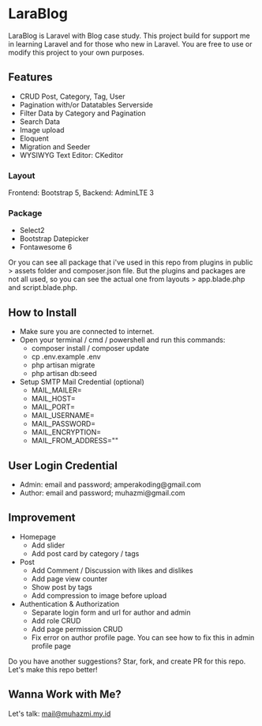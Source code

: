 <h1>LaraBlog</h1>
LaraBlog is Laravel with Blog case study. This project build for support me in learning Laravel and for those who new in Laravel. You are free to use or modify this project to your own purposes. 

<h2>Features</h2>
<ul>
    <li>CRUD Post, Category, Tag, User</li>
    <li>Pagination with/or Datatables Serverside</li>
    <li>Filter Data by Category and Pagination</li>
    <li>Search Data</li>
    <li>Image upload </li>
    <li>Eloquent</li>
    <li>Migration and Seeder</li>
    <li>WYSIWYG Text Editor: CKeditor</li>
</ul>

<h3>Layout</h3>
Frontend: Bootstrap 5, Backend: AdminLTE 3

<h3>Package</h3>
<ul>
    <li>Select2</li>
    <li>Bootstrap Datepicker</li>
    <li>Fontawesome 6</li>
</ul>

Or you can see all package that i've used in this repo from plugins in public > assets folder and composer.json file. But the plugins and packages are not all used, so you can see the actual one from layouts > app.blade.php and script.blade.php.

<h2>How to Install</h2>
<ul>
    <li>Make sure you are connected to internet.</li>
    <li>Open your terminal / cmd / powershell and run this commands:
        <ul>
            <li>composer install / composer update</li>
            <li>cp .env.example .env</li>
            <li>php artisan migrate</li>
            <li>php artisan db:seed</li>
        </ul>
    </li>
    <li>Setup SMTP Mail Credential (optional)
        <ul>
            <li>MAIL_MAILER=</li>
            <li>MAIL_HOST=</li>
            <li>MAIL_PORT=</li>
            <li>MAIL_USERNAME=</li>
            <li>MAIL_PASSWORD=</li>
            <li>MAIL_ENCRYPTION=</li>
            <li>MAIL_FROM_ADDRESS=""</li>
        </ul>
    </li>
</ul>

<h2>User Login Credential</h2>
<ul>
    <li>Admin: email and password; amperakoding@gmail.com</li>
    <li>Author: email and password; muhazmi@gmail.com</li>
</ul>

<h2>Improvement</h2>
<ul>
    <li>Homepage
        <ul>
            <li>Add slider</li>
            <li>Add post card by category / tags</li>
        </ul>
    </li>
    <li>Post
        <ul>
            <li>Add Comment / Discussion with likes and dislikes</li>
            <li>Add page view counter</li>
            <li>Show post by tags</li>
            <li>Add compression to image before upload</li>
        </ul>
    </li>
    <li>Authentication & Authorization
        <ul>
            <li>Separate login form and url for author and admin</li>
            <li>Add role CRUD</li>
            <li>Add page permission CRUD</li>
            <li>Fix error on author profile page. You can see how to fix this in admin profile page</li>
        </ul>
    </li>
</ul>

Do you have another suggestions? Star, fork, and create PR for this repo. Let's make this repo better!

<h2>Wanna Work with Me?</h2>
Let's talk: <a href="mailto: mail@muhazmi.my.id">mail@muhazmi.my.id</a>
